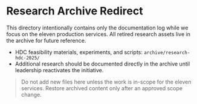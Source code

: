 # Research Archive Redirect

This directory intentionally contains only the documentation log while we focus on the eleven production services. All retired research assets live in the archive for future reference.

- HDC feasibility materials, experiments, and scripts: `archive/research-hdc-2025/`
- Additional research should be documented directly in the archive until leadership reactivates the initiative.

> Do not add new files here unless the work is in-scope for the eleven services. Restore archived content only after an approved scope change.
